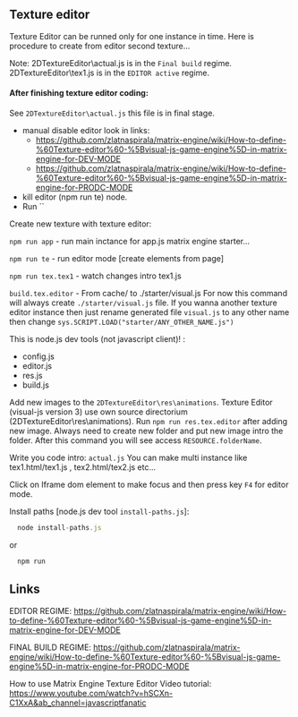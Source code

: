 
## Texture editor

Texture Editor can be runned only for one instance in time.
Here is procedure to create from editor second texture...

Note:
2DTextureEditor\actual.js is in the `Final build` regime.
2DTextureEditor\tex1.js is in the `EDITOR active` regime.

#### After finishing texture editor coding:
See `2DTextureEditor\actual.js` this file is in final stage.
 - manual disable editor look in links:
   - https://github.com/zlatnaspirala/matrix-engine/wiki/How-to-define-%60Texture-editor%60-%5Bvisual-js-game-engine%5D-in-matrix-engine-for-DEV-MODE
   - https://github.com/zlatnaspirala/matrix-engine/wiki/How-to-define-%60Texture-editor%60-%5Bvisual-js-game-engine%5D-in-matrix-engine-for-PRODC-MODE
 - kill editor (npm run te) node.
 - Run ``

Create new texture with texture editor:

`npm run app`  - run main inctance for app.js matrix engine starter...

`npm run te`   - run editor mode [create elements from page]

`npm run tex.tex1`  - watch changes intro tex1.js

`build.tex.editor`  - From cache/ to ./starter/visual.js
 For now this command will always create `./starter/visual.js` file.
 If you wanna another texture editor instance then just rename generated file `visual.js`
 to any other name then change `sys.SCRIPT.LOAD("starter/ANY_OTHER_NAME.js")`


This is node.js dev tools (not javascript client)! :
 - config.js
 - editor.js
 - res.js
 - build.js

Add new images to the `2DTextureEditor\res\animations`. Texture Editor (visual-js version 3) use own source directorium 
(2DTextureEditor\res\animations). Run `npm run res.tex.editor` after adding new image. Always need to create new folder and put new image intro the folder. After this command you will see access `RESOURCE.folderName`.

Write you code intro: `actual.js`
You can make multi instance like tex1.html/tex1.js , tex2.html/tex2.js etc...

Click on Iframe dom element to make focus and then press key `F4` for editor mode.


Install paths [node.js dev tool `install-paths.js`]:
```js
  node install-paths.js
```

or 

```js
  npm run 
```




## Links

EDITOR REGIME:
https://github.com/zlatnaspirala/matrix-engine/wiki/How-to-define-%60Texture-editor%60-%5Bvisual-js-game-engine%5D-in-matrix-engine-for-DEV-MODE


FINAL BUILD REGIME:
https://github.com/zlatnaspirala/matrix-engine/wiki/How-to-define-%60Texture-editor%60-%5Bvisual-js-game-engine%5D-in-matrix-engine-for-PRODC-MODE


How to use Matrix Engine Texture Editor Video tutorial:
https://www.youtube.com/watch?v=hSCXn-C1XxA&ab_channel=javascriptfanatic